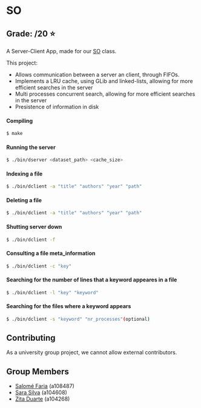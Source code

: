 # SO

## Grade: /20 ⭐️

A Server-Client App, made for our [SO](https://www.di.uminho.pt/~jno/sitedi/uc_J304N1.html) class.

This project:
- Allows communication between a server an client, through FIFOs.
- Implements a LRU cache, using GLib and linked-lists, allowing for more efficient searches in the server
- Multi processes concurrent search, allowing for more efficient searches in the server
- Presistence of information in disk

#### Compiling
```bash
$ make
```

#### Running the server
```bash
$ ./bin/dserver <dataset_path> <cache_size> 
```

#### Indexing a file
```bash
$ ./bin/dclient -a "title" "authors" "year" "path"
```

#### Deleting a file
```bash
$ ./bin/dclient -a "title" "authors" "year" "path"
```

#### Shutting server down
```bash
$ ./bin/dclient -f
```

#### Consulting a file meta_information
```bash
$ ./bin/dclient -c "key"
```

#### Searching for the number of lines that a keyword appeares in a file
```bash
$ ./bin/dclient -l "key" "keyword"
```

#### Searching for the files where a keyword appears
```bash
$ ./bin/dclient -s "keyword" "nr_processes"(optional)
```

## Contributing

As a university group project, we cannot allow external contributors.

## Group Members

* [Salomé Faria](https://github.com/faria-s/) (a108487)
* [Sara Silva](https://github.com/sarasilv-a) (a104608)
* [Zita Duarte](https://github.com/ZitaMDuarte) (a104268)
